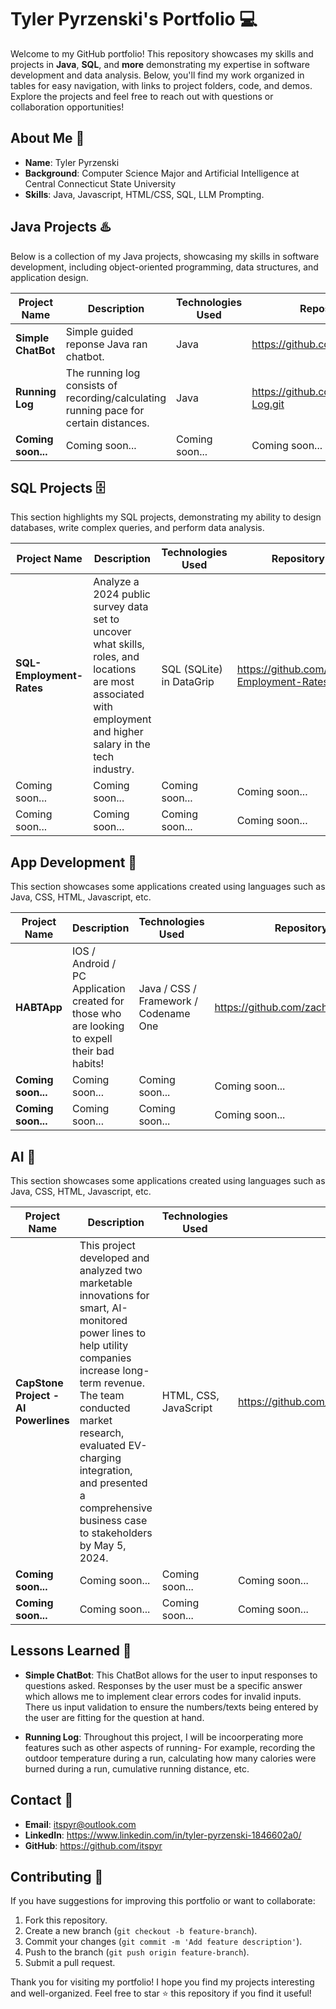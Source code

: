 # Tyler Pyrzenski's Portfolio 💻

Welcome to my GitHub portfolio! This repository showcases my skills and projects in **Java**, **SQL**, and **more** demonstrating my expertise in software development and data analysis. Below, you'll find my work organized in tables for easy navigation, with links to project folders, code, and demos. Explore the projects and feel free to reach out with questions or collaboration opportunities!

## About Me 📖
- **Name**: Tyler Pyrzenski
- **Background**: Computer Science Major and Artificial Intelligence at Central Connecticut State University 
- **Skills**: Java, Javascript, HTML/CSS, SQL, LLM Prompting.

## Java Projects ♨️
Below is a collection of my Java projects, showcasing my skills in software development, including object-oriented programming, data structures, and application design.

| Project Name | Description | Technologies Used | Repository Link | Collaboration |
|--------------|-------------|-------------------|-----------------|-------------|
| **Simple ChatBot** | Simple guided reponse Java ran chatbot. | Java | https://github.com/itspyr/ChatBot.git | Solo |
| **Running Log** | The running log consists of recording/calculating running pace for certain distances. | Java | https://github.com/itspyr/Running-Log.git | Solo |
| **Coming soon...** | Coming soon... | Coming soon... | Coming soon... | Coming soon... |


## SQL Projects 🗄️
This section highlights my SQL projects, demonstrating my ability to design databases, write complex queries, and perform data analysis.

| Project Name | Description | Technologies Used | Repository Link | Collaboration |
|--------------|-------------|-------------------|-----------------|-------------|
| **SQL-Employment-Rates**  | Analyze a 2024 public survey data set to uncover what skills, roles, and locations are most associated with employment and higher salary in the tech industry. | SQL (SQLite) in DataGrip | https://github.com/itspyr/SQL-Employment-Rates | Solo |
| Coming soon... | Coming soon... | Coming soon... | Coming soon... | Coming soon... |
| Coming soon... | Coming soon... | Coming soon... | Coming soon... | Coming soon... |

## App Development 📱
This section showcases some applications created using languages such as Java, CSS, HTML, Javascript, etc.

| Project Name | Description | Technologies Used | Repository Link | Collaboration |
|--------------|-------------|-------------------|-----------------|-------------|
| **HABTApp** | IOS / Android / PC Application created for those who are looking to expell their bad habits! | Java / CSS / Framework / Codename One | https://github.com/zachsarc/HABTApp.git | Tyler Pyrzenski, Zachary Lariccia |
| **Coming soon...** | Coming soon... | Coming soon... | Coming soon... | Coming soon... |
| **Coming soon...** | Coming soon... | Coming soon... | Coming soon... | Coming soon... |


## AI 📱
This section showcases some applications created using languages such as Java, CSS, HTML, Javascript, etc.

| Project Name | Description | Technologies Used | Repository Link | Collaboration |
|--------------|-------------|-------------------|-----------------|-------------|
| **CapStone Project - AI Powerlines** | This project developed and analyzed two marketable innovations for smart, AI-monitored power lines to help utility companies increase long-term revenue. The team conducted market research, evaluated EV-charging integration, and presented a comprehensive business case to stakeholders by May 5, 2024. | HTML, CSS, JavaScript |  https://github.com/zachsarc/CAP1/blob/main/notes.md | Tyler Pyrzenski, Zachary Lariccia, Jacob Nadeau, Sara Kohl |
| **Coming soon...** | Coming soon... | Coming soon... | Coming soon... | Coming soon... |
| **Coming soon...** | Coming soon... | Coming soon... | Coming soon... | Coming soon... |


## Lessons Learned 🧠
- **Simple ChatBot**: This ChatBot allows for the user to input responses to questions asked. Responses by the user must be a specific answer which allows me to implement clear errors codes for invalid inputs. There us input validation to ensure the numbers/texts being entered by the user are fitting for the question at hand.

- **Running Log**: Throughout this project, I will be incoorperating more features such as other aspects of running- For example, recording the outdoor temperature during a run, calculating how many calories were burned during a run, cumulative running distance, etc.



## Contact 📧
- **Email**: itspyr@outlook.com
- **LinkedIn**: https://www.linkedin.com/in/tyler-pyrzenski-1846602a0/
- **GitHub**: https://github.com/itspyr

## Contributing 📌
If you have suggestions for improving this portfolio or want to collaborate:
1. Fork this repository.
2. Create a new branch (`git checkout -b feature-branch`).
3. Commit your changes (`git commit -m 'Add feature description'`).
4. Push to the branch (`git push origin feature-branch`).
5. Submit a pull request.

Thank you for visiting my portfolio! I hope you find my projects interesting and well-organized. Feel free to star ⭐ this repository if you find it useful!
